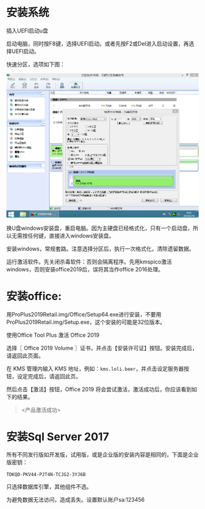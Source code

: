 # 安装系统

插入UEFI启动u盘

启动电脑，同时按F8键，选择UEFI启动。或者先按F2或Del进入启动设置，再选择UEFI启动。

快速分区，选项如下图：

![](./kuaisufenqu.bmp)

换U盘windows安装盘，重启电脑。因为主硬盘已经格式化，只有一个启动盘，所以无需按任何键，直接进入windows安装盘。

安装windows，常规套路。注意选择分区后，执行一次格式化，清除遗留数据。

运行激活软件。先关闭杀毒软件：否则会隔离程序。先用kmspico激活windows，否则安装office2019后，误将其当作office 2016处理。


# 安装office:

用ProPlus2019Retail.img/Office/Setup64.exe进行安装，不要用ProPlus2019Retail.img/Setup.exe，这个安装的可能是32位版本。

使用Office Tool Plus 激活 Office 2019

选择〖 Office 2019 Volume 〗证书，并点击【安装许可证】按钮。安装完成后，请返回此页面。

在 KMS 管理内输入 KMS 地址，例如：`kms.loli.beer`，并点击设定服务器按钮，设定完成后，请返回此页。

然后点击【激活】按钮，Office 2019 将会尝试激活，激活成功后，你应该看到如下的结果。

> <产品激活成功>

# 安装Sql Server 2017

所有不同发行版如开发版，试用版，或是企业版的安装内容是相同的，下面是企业版密钥：

```
TDKQD-PKV44-PJT4N-TCJG2-3YJ6B
```

只选择数据库引擎，其他组件不选。

为避免数据无法访问，造成丢失。设置默认账户sa:123456

